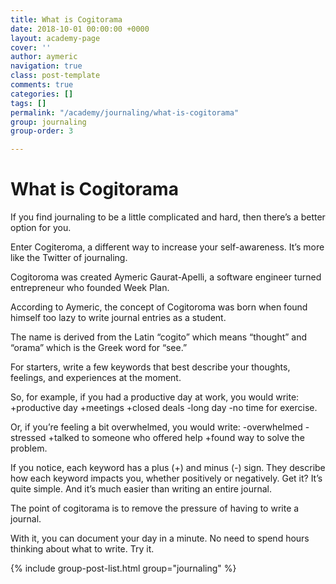 ```yaml
---
title: What is Cogitorama
date: 2018-10-01 00:00:00 +0000
layout: academy-page
cover: ''
author: aymeric
navigation: true
class: post-template
comments: true
categories: []
tags: []
permalink: "/academy/journaling/what-is-cogitorama"
group: journaling
group-order: 3

---
```

# What is Cogitorama

If you find journaling to be a little complicated and hard, then there’s a better option for you. 

Enter Cogiteroma, a different way to increase your self-awareness. It’s more like the Twitter of journaling.

Cogitoroma was created Aymeric Gaurat-Apelli, a software engineer turned entrepreneur who founded Week Plan. 

According to Aymeric, the concept of Cogitoroma was born when found himself too lazy to write journal entries as a student.

The name is derived from the Latin “cogito” which means “thought” and “orama” which is the Greek word for “see.”

For starters, write a few keywords that best describe your thoughts, feelings, and experiences at the moment.

So, for example, if you had a productive day at work, you would write: +productive day +meetings +closed deals -long day -no time for exercise.

Or, if you’re feeling a bit overwhelmed, you would write: -overwhelmed -stressed +talked to someone who offered help +found way to solve the problem.

If you notice, each keyword has a plus (+) and minus (-) sign. They describe how each keyword impacts you, whether positively or negatively. Get it? It’s quite simple. And it’s much easier than writing an entire journal.

The point of cogitorama is to remove the pressure of having to write a journal. 

With it, you can document your day in a minute. No need to spend hours thinking about what to write. Try it.

<div class='post-feed'> {% include group-post-list.html group="journaling" %} </div>